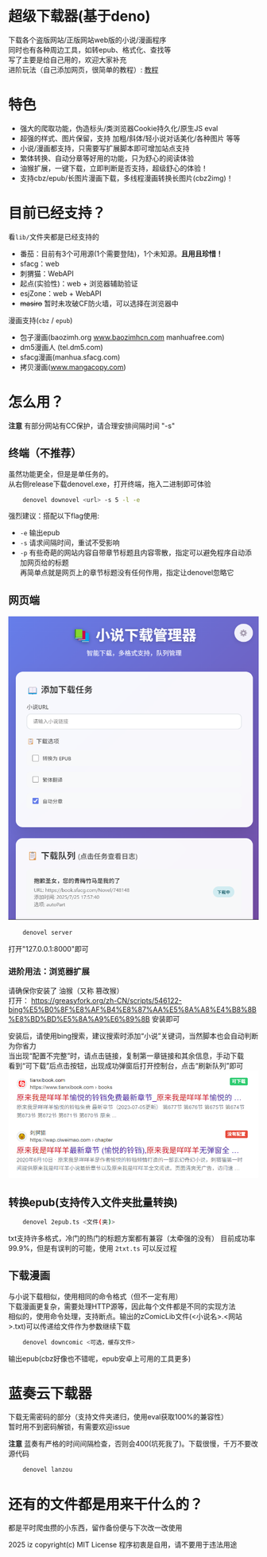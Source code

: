 # 超级下载器(基于deno)
下载各个盗版网站/正版网站web版的小说/漫画程序<br>
同时也有各种周边工具，如转epub、格式化、查找等<br>
写了主要是给自己用的，欢迎大家补充<br>
进阶玩法（自己添加网页，很简单的教程）: [教程](docs)

# 特色
 - 强大的爬取功能，伪造标头/类浏览器Cookie持久化/原生JS eval
 - 超强的样式、图片保留，支持 加粗/斜体/轻小说对话美化/各种图片 等等
 - 小说/漫画都支持，只需要写扩展脚本即可增加站点支持
 - 繁体转换、自动分章等好用的功能，只为舒心的阅读体验
 - 油猴扩展，一键下载，立即判断是否支持，超级舒心的体验！
 - 支持cbz/epub/长图片漫画下载，多线程漫画转换长图片(cbz2img)！

# 目前已经支持？
看`lib/`文件夹都是已经支持的
 - 番茄：目前有3个可用源(1个需要登陆)，1个未知源。**且用且珍惜！**
 - sfacg：web
 - 刺猬猫：WebAPI
 - 起点(实验性)：web + 浏览器辅助验证
 - esjZone：web + WebAPI
 - <del>masiro</del> 暂时未攻破CF防火墙，可以选择在浏览器中

漫画支持(`cbz` / `epub`)
 - 包子漫画(baozimh.org www.baozimhcn.com manhuafree.com)
 - dm5漫画人 (tel.dm5.com)
 - sfacg漫画(manhua.sfacg.com)
 - 拷贝漫画(www.mangacopy.com)

# 怎么用？
**注意** 有部分网站有CC保护，请合理安排间隔时间 "-s"
## 终端（不推荐）
虽然功能更全，但是是单任务的。<br>
从右侧release下载denovel.exe，打开终端，拖入二进制即可体验
```sh
    denovel downovel <url> -s 5 -l -e
```
强烈建议：搭配以下flag使用:
 - `-e` 输出epub
 - `-s` 请求间隔时间，重试不受影响
 - `-p` 有些奇葩的网站内容自带章节标题且内容零散，指定可以避免程序自动添加网页给的标题<br>
    再简单点就是网页上的章节标题没有任何作用，指定让denovel忽略它

## 网页端
![预览](image.png)
```sh
    denovel server
```
打开"127.0.0.1:8000"即可

### 进阶用法：浏览器扩展
请确保你安装了 油猴（又称 篡改猴）<br>
打开：
https://greasyfork.org/zh-CN/scripts/546122-bing%E5%B0%8F%E8%AF%B4%E8%87%AA%E5%8A%A8%E4%B8%8B%E8%BD%BD%E5%8A%A9%E6%89%8B
安装即可

安装后，请使用bing搜索，建议搜索时添加“小说”关键词，当然脚本也会自动判断为你省力<br>
当出现“配置不完整”时，请点击链接，复制第一章链接和其余信息，手动下载<br>
看到“可下载”后点击按钮，出现成功弹窗后打开控制台，点击“刷新队列”即可
![自动下载](image-1.png)

## 转换epub(支持传入文件夹批量转换)
```sh
    denovel 2epub.ts <文件(夹)>
```
txt支持许多格式，冷门的热门的标题方案都有兼容（太牵强的没有）
目前成功率99.9%，但是有误判的可能，使用 `2txt.ts` 可以反过程

## 下载漫画
与小说下载相似，使用相同的命令格式（但不一定有用）<br>
下载漫画更复杂，需要处理HTTP源等，因此每个文件都是不同的实现方法<br>
相似的，使用命令处理，支持断点。输出的zComicLib文件(<小说名>.<网站>.txt)可以传递给文件作为参数继续下载

```sh
    denovel downcomic <可选，缓存文件>
```

输出epub(cbz好像也不错呢，epub安卓上可用的工具更多)

# 蓝奏云下载器
下载无需密码的部分（支持文件夹递归，使用eval获取100%的兼容性）<br>
暂时用不到密码解锁，有需要欢迎issue

**注意** 蓝奏有严格的时间间隔检查，否则会400(坑死我了)。下载很慢，千万不要改源代码

```sh
    denovel lanzou
```

# 还有的文件都是用来干什么的？
都是平时爬虫攒的小东西，留作备份便与下次改一改使用

2025 iz copyright(c) MIT License
程序初衷是自用，请不要用于违法用途